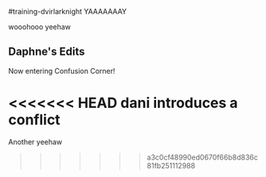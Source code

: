 #training-dvirlarknight YAAAAAAAY

wooohooo yeehaw

## Daphne's Edits
Now entering Confusion Corner!

<<<<<<< HEAD
dani introduces a conflict
=======
Another yeehaw
>>>>>>> a3c0cf48990ed0670f66b8d836c81fb251112988
